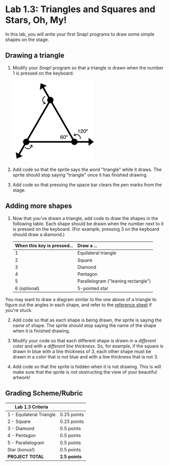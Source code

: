 
# Lab 1.3: Triangles and Squares and Stars, Oh, My!

In this lab, you will write your first Snap! programs to draw some simple shapes on the stage.

## Drawing a triangle

1. Modify your *Snap!* program so that a triangle is drawn when the number 1 is pressed on the keyboard.

    ![Angles of a triangle diagram](equilateral_triangle.png)

2. Add code so that the sprite says the word "triangle" while it draws. The sprite should stop saying "triangle" once it has finished drawing.

3. Add code so that pressing the space bar clears the pen marks from the stage.

## Adding more shapes

1. Now that you've drawn a triangle, add code to draw the shapes in the following table. Each shape should be drawn when the number next to it is pressed on the keyboard. (For example, pressing 3 on the keyboard should draw a diamond.)

    | When this key is pressed... | Draw a ...                          |
    | --------------------------- | ----------------------------------- |
    | 1                           | Equilateral triangle                |
    | 2                           | Square                              |
    | 3                           | Diamond                             |
    | 4                           | Pentagon                            |
    | 5                           | Parallelogram ("leaning rectangle") |
    | 6 (optional)                | 5-pointed star                      |

You may want to draw a diagram similar to the one above of a triangle to figure out the angles in each shape, and refer to the [reference sheet](lab_13_cheat_sheet.pdf) if you're stuck.

2. Add code so that as each shape is being drawn, the sprite is saying the name of shape.  The sprite should stop saying the name of the shape when it is finished drawing.

3. Modify your code so that each different shape is drawn in a _different_ color and with a _different line thickness_. So, for example, if the square is drawn in blue with a line thickness of 3, each other shape must be drawn in a color that is not blue and with a line thickness that is not 3.

4. Add code so that the sprite is hidden when it is not drawing.  This is will make sure that the sprite is not obstructing the view of your beautiful artwork!

## Grading Scheme/Rubric

| **Lab 1.3 Criteria**                |                |
| ----------------------------------- | -------------- |
| 1 - Equilateral Triangle            | 0.25 points    |
| 2 - Square                          | 0.25 points    |
| 3 - Diamond                         | 0.5 points     |
| 4 - Pentagon                        | 0.5 points     |
| 5 - Parallelogram                   | 0.5 points     |
| Star (bonus!)                       | 0.5 points     |
| **PROJECT TOTAL**                   | **2.5 points** |
